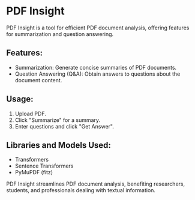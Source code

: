# PDF Insight

PDF Insight is a tool for efficient PDF document analysis, offering features for summarization and question answering.

## Features:
- Summarization: Generate concise summaries of PDF documents.
- Question Answering (Q&A): Obtain answers to questions about the document content.

## Usage:
1. Upload PDF.
2. Click "Summarize" for a summary.
3. Enter questions and click "Get Answer".

## Libraries and Models Used:
- Transformers
- Sentence Transformers
- PyMuPDF (fitz)

PDF Insight streamlines PDF document analysis, benefiting researchers, students, and professionals dealing with textual information.
